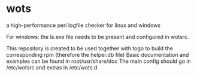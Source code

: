 # wots
a high-performance perl logfile checker for linux and windows

For windows: the ls.exe file needs to be present and configured in wotsrc.

This repository is created to be used together with togo to build the corresponding rpm (therefore the helper.db file)
Basic documentation and examples can be found in root/usr/share/doc
The main config should go in /etc/wotsrc and extras in /etc/wots.d
